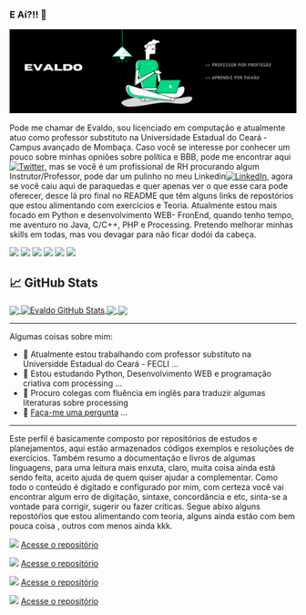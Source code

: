 ### E Aí?!! 👋


<!--**Evaldo-comp/Evaldo-comp** is a ✨ _special_ ✨ repository because its `README.md` (this file) appears on your GitHub profile.-->
[![Header](https://github.com/Evaldo-comp/Evaldo-comp/blob/main/src/readme_header.png "Header")](https://evaldo-comp.github.io/V1/.)

<!-- Actual text -->
Pode me chamar de Evaldo, sou licenciado em computação e atualmente atuo como professor substituto na Universidade Estadual do Ceará - Campus avançado de Mombaça. Caso você se interesse por conhecer um pouco sobre minhas opniões sobre política e BBB, pode me encontrar aqui [![Twitter][1.2]][1], mas se você é um profissional de RH procurando algum Instrutor/Professor, pode dar um pulinho no meu Linkedin[![LinkedIn][2.2]][2], agora se você caiu aqui de paraquedas e quer apenas ver o que esse cara pode oferecer, desce lá pro final no README que têm alguns links de repostórios que estou alimentando com exercícios e Teoria. Atualmente estou mais focado em Python e desenvolvimento WEB- FronEnd, quando tenho tempo, me aventuro no Java, C/C++, PHP e Processing. Pretendo melhorar minhas skills em todas, mas vou devagar para não ficar dodói da cabeça.

<!-- Icons -->
![](https://img.shields.io/badge/OS-Xubuntu-informational?style=flat&logo=Lubuntu&logoColor=white&color=2bbc8a)
![](https://img.shields.io/badge/Editor-VSCode-informational?style=flat&logo=visual-studio-code&logoColor=white&color=2bbc8a)
![](https://img.shields.io/badge/Code-Python-informational?style=flat&logo=python&logoColor=white&color=2bbc8a)
![](https://img.shields.io/badge/Code-JavaScript-informational?style=flat&logo=javascript&logoColor=white&color=2bbc8a)
![](https://img.shields.io/badge/Code-HTML-informational?style=flat&logo=HTML5&logoColor=white&color=2bbc8a)
![](https://img.shields.io/badge/Code-CSS-informational?style=flat&logo=CSS3&logoColor=white&color=2bbc8a)

<!-- git status -->
## &#x1f4c8; GitHub Stats

<a href="https://github.com/Evaldo-comp">
  <img align="center" src="https://github-readme-stats.vercel.app/api/top-langs/?username=Evaldo-comp&hide=java,html&title_color=ffffff&text_color=c9cacc&icon_color=2bbc8a&bg_color=1d1f21" />
</a>
<a href="https://github.com/Evaldo-comp">
  <img align="center" src="https://github-readme-stats.vercel.app/api?username=Evaldo-comp&show_icons=true&line_height=27&count_private=true&title_color=ffffff&text_color=c9cacc&icon_color=2bbc8a&bg_color=1d1f21" alt="Evaldo GitHub Stats" />
</a>

<a href="https://github.com/Evaldo-comp/Python-Mombaca">
  <img align="center" src="https://github-readme-stats.vercel.app/api/pin/?username=Evaldo-comp&repo=Python-Mombaca&title_color=ffffff&text_color=c9cacc&icon_color=2bbc8a&bg_color=1d1f21" />
</a>


<a href="https://github.com/Evaldo-comp/Processingt">
  <img align="center" src="https://github-readme-stats.vercel.app/api/pin/?username=Evaldo-comp&repo=Processing&title_color=ffffff&text_color=c9cacc&icon_color=2bbc8a&bg_color=1d1f21" />
</a>  

[1.2]: http://i.imgur.com/wWzX9uB.png (twitter icon without padding)
[2.2]: https://raw.githubusercontent.com/MartinHeinz/MartinHeinz/master/linkedin-3-16.png (LinkedIn icon without padding)

<!-- Links to your social media accounts -->

[1]: https://twitter.com/Evalld0
[2]: https://www.linkedin.com/in/francisco-evaldo-874606129/


---

Algumas coisas sobre mim:

- 🔭 Atualmente estou trabalhando com professor substituto na Universidde Estadual do Ceará  - FECLI ...
- 🌱 Estou estudando Python, Desenvolvimento WEB e programação criativa com processing ...
- 👯 Procuro colegas com fluência em inglês para traduzir algumas literaturas sobre processing
- 💬 [Faça-me uma pergunta](https://curiouscat.qa/Evalld0) ...

---

Este  perfil é basicamente composto por repositórios de estudos e planejamentos, aqui estão armazenados códigos exemplos e resoluções de exercícios. Também resumo a documentação e livros de algumas linguagens, para uma leitura mais enxuta, claro, muita coisa ainda está sendo feita, aceito ajuda de quem quiser ajudar a complementar. Como todo o conteúdo é digitado e configurado por mim, com certeza você vai encontrar algum erro de digitação, sintaxe, concordância e etc, sinta-se a vontade para corrigir, sugerir ou fazer críticas.
 Segue abixo alguns repostóŕios que estou alimentando com teoria, alguns ainda estão com bem pouca coisa , outros com menos ainda kkk. 
 
 ![](https://img.shields.io/badge/WEB-informational?style=flat&logo=HTML5&logoColor=white&color=2bbc8a)   [Acesse o repositório](https://github.com/Evaldo-comp/Web)
 
 ![](https://img.shields.io/badge/Python-informational?style=flat&logo=python&logoColor=white&color=2bbc8a)   [Acesse o repositório](https://github.com/Evaldo-comp/Python_Teoria-e-Pratica)
 
 ![](https://img.shields.io/badge/Processing-informational?style=flat&logo=processing&logoColor=white&color=2bbc8a)   [Acesse o repositório](https://github.com/Evaldo-comp/Processing)
 
 ![](https://img.shields.io/badge/C-informational?style=flat&logo=C&logoColor=white&color=2bbc8a)   [Acesse o repositório](https://github.com/Evaldo-comp/C_Cpp-Teoria-e-Pratica)

<!-- Resources -->
<!-- Icons: https://simpleicons.org/ -->
<!-- GitHub Stats: https://github.com/anuraghazra/github-readme-stats -->
<!-- Emojis: https://emojipedia.org/emoji/ -->
<!-- HTML Emojis: https://www.fileformat.info/index.htm -->
<!-- Shields: https://shields.io/ -->
<!-- Awesome GitHub Profile README: https://github.com/abhisheknaiidu/awesome-github-profile-readme -->
